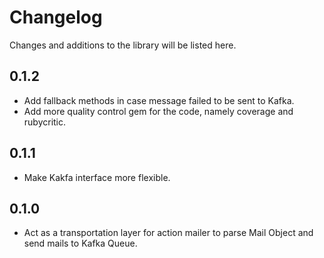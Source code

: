 # Changelog

Changes and additions to the library will be listed here.

## 0.1.2
- Add fallback methods in case message failed to be sent to Kafka.
- Add more quality control gem for the code, namely coverage and rubycritic.

## 0.1.1
- Make Kakfa interface more flexible.

## 0.1.0
- Act as a transportation layer for action mailer to parse Mail Object and send mails to Kafka Queue.

